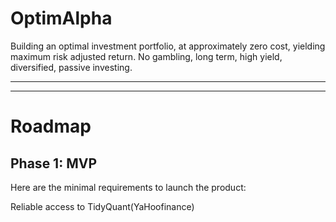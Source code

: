 # OptimAlpha

Building an optimal investment portfolio, at approximately zero cost, yielding maximum risk adjusted return. No gambling, long term, high yield, diversified, passive investing.

----------------
----------------


# Roadmap

## Phase 1: MVP
Here are the minimal requirements to launch the product:

Reliable access to TidyQuant(YaHoofinance)
 
